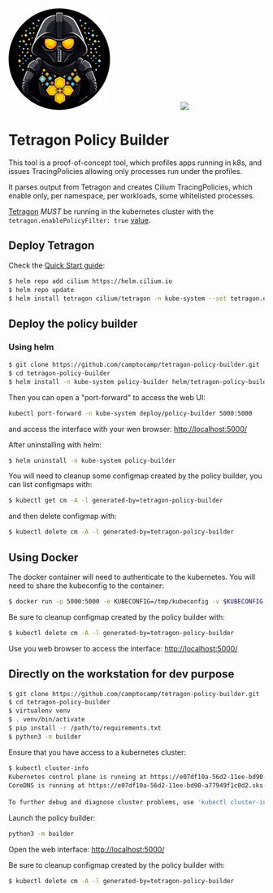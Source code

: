 <picture>
  <source media="(prefers-color-scheme: light)" srcset="https://raw.githubusercontent.com/camptocamp/tetragon-policy-builder/master/static/logo.png" width="200">
  <img src="https://raw.githubusercontent.com/camptocamp/tetragon-policy-builder/master/static/logo.png" width="200">
</picture>&nbsp;&nbsp;&nbsp;&nbsp;&nbsp;&nbsp;&nbsp;&nbsp;
<a href="https://github.com/camptocamp/tetragon-policy-builder/blob/master/screenshot1.png">
  <picture style="margin-left: 100px;">
    <source media="(prefers-color-scheme: light)" srcset="https://raw.githubusercontent.com/camptocamp/tetragon-policy-builder/master/screenshot2.png" height="200">
    <img src="https://raw.githubusercontent.com/camptocamp/tetragon-policy-builder/master/static/screenshot2.png" height="200">
  </picture>
</a>

# Tetragon Policy Builder

This tool is a proof-of-concept tool, which profiles apps running in k8s,
and issues TracingPolicies allowing only processes run under the profiles.

It parses output from Tetragon and creates Cilium TracingPolicies, which
enable only, per namespace, per workloads, some whitelisted processes.

[Tetragon](https://github.com/cilium/tetragon) *MUST* be running in the
kubernetes cluster with the `tetragon.enablePolicyFilter: true`
[value](https://tetragon.cilium.io/docs/reference/helm-chart/#values).

## Deploy Tetragon

Check the [Quick Start guide](https://tetragon.cilium.io/docs/getting-started/kubernetes-quickstart-guide/):

```bash
$ helm repo add cilium https://helm.cilium.io
$ helm repo update
$ helm install tetragon cilium/tetragon -n kube-system --set tetragon.enablePolicyFilter=true
```

## Deploy the policy builder

### Using helm

```bash
$ git clone https://github.com/camptocamp/tetragon-policy-builder.git
$ cd tetragon-policy-builder
$ helm install -n kube-system policy-builder helm/tetragon-policy-builder
```

Then you can open a "port-forward" to access the web UI:

```bash
kubectl port-forward -n kube-system deploy/policy-builder 5000:5000
```

and access the interface with your wen browser: [http://localhost:5000/](http://localhost:5000/)

After uninstalling with helm:

```bash
$ helm uninstall -n kube-system policy-builder
```

You will need to cleanup some configmap created by the policy builder, you can
list configmaps with:

``` bash
$ kubectl get cm -A -l generated-by=tetragon-policy-builder
```

and then delete configmap with:

```bash
$ kubectl delete cm -A -l generated-by=tetragon-policy-builder
```

## Using Docker

The docker container will need to authenticate to the kubernetes. You will need
to share the kubeconfig to the container:

```bash
$ docker run -p 5000:5000 -e KUBECONFIG=/tmp/kubeconfig -v $KUBECONFIG:/tmp/kubeconfig ghcr.io/camptocamp/tetragon-policy-builder:latest
```

Be sure to cleanup configmap created by the policy builder with:

```bash
$ kubectl delete cm -A -l generated-by=tetragon-policy-builder
```

Use you web browser to access the interface: [http://localhost:5000/](http://localhost:5000/)

## Directly on the workstation for dev purpose

```bash
$ git clone https://github.com/camptocamp/tetragon-policy-builder.git
$ cd tetragon-policy-builder
$ virtualenv venv
$ . venv/bin/activate
$ pip install -r /path/to/requirements.txt
$ python3 -m builder
```

Ensure that you have access to a kubernetes cluster:

```bash
$ kubectl cluster-info
Kubernetes control plane is running at https://e07df10a-56d2-11ee-bd90-a77949f1c0d2.sks-de-fra-1.exo.io:443
CoreDNS is running at https://e07df10a-56d2-11ee-bd90-a77949f1c0d2.sks-de-fra-1.exo.io:443/api/v1/namespaces/kube-system/services/kube-dns:dns/proxy

To further debug and diagnose cluster problems, use 'kubectl cluster-info dump'.
```

Launch the policy builder:
```bash
python3 -m builder
```

Open the web interface: [http://localhost:5000/](http://localhost:5000/)

Be sure to cleanup configmap created by the policy builder with:

```bash
$ kubectl delete cm -A -l generated-by=tetragon-policy-builder
```
